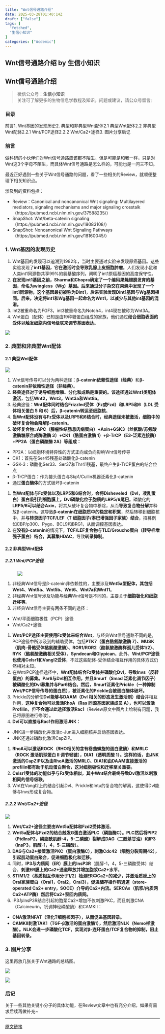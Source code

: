 ```yaml
---
title: "Wnt信号通路介绍"
date: 2025-03-28T01:40:14Z
draft: ["false"]
tags: [
  "fetched",
  "生信小知识"
]
categories: ["Acdemic"]
---
```

Wnt信号通路介绍 by 生信小知识
------
<div><section data-pm-slice="0 0 []"><h2><span><span leaf="">Wnt信号通路介绍</span></span></h2><blockquote><p><span leaf="">微信公众号：</span><strong><span leaf="">生信小知识</span></strong><span leaf=""><br></span><span leaf="">关注可了解更多的生物信息学教程及知识。问题或建议，请公众号留言;</span></p></blockquote><h3><span><span leaf="">目录</span></span></h3><p><span><span><span leaf="">前言</span></span></span><span><span><span leaf="">1. Wnt基因的发现历史</span></span></span><span><span><span leaf="">2. 典型和非典型Wnt配体</span></span></span><span><span><span><span leaf="">2.1 典型Wnt配体</span></span></span></span><span><span><span><span leaf="">2.2 非典型Wnt配体</span></span></span></span><span><span><span><span><span leaf="">2.2.1 Wnt/PCP途径</span></span></span></span></span><span><span><span><span><span leaf="">2.2.2 Wnt/Ca2+途径</span></span></span></span></span><span><span><span leaf="">3. 图片分享</span></span></span><span><span><span leaf="">后记</span></span></span></p><h3><span><span leaf="">前言</span></span></h3><p><span leaf="">做科研的小伙伴们对Wnt信号通路应该都不陌生，但是可能是和我一样，只是对Wnt这3个字母不陌生，而具体Wnt信号通路是怎么样的，可能也是一问三不知。</span></p><p><span leaf="">最近正好遇到一些关于Wnt信号通路的问题，看了一些相关的Review，就顺便整理下相关知识点。</span></p><p><span leaf="">涉及到的资料包括：</span></p><ul><li><section><span leaf="">Review：Canonical and noncanonical Wnt signaling: Multilayered mediators, signaling mechanisms and major signaling crosstalk （https://pubmed.ncbi.nlm.nih.gov/37588235/）</span></section></li><li><section><span leaf="">SnapShot: Wnt/beta-catenin signaling （https://pubmed.ncbi.nlm.nih.gov/18083108/）</span></section></li><li><section><span leaf="">SnapShot: Noncanonical Wnt Signaling Pathways （https://pubmed.ncbi.nlm.nih.gov/18160045/）</span></section></li></ul><h3><span><span leaf="">1. Wnt基因的发现历史</span></span></h3><ol><li><section><span leaf="">Wnt基因的发现可以追溯到1982年，当时主要通过实验来发现原癌基因。这些实验发现了</span><strong><span leaf="">int1基因，它在激活时会导致乳腺上皮细胞肿瘤</span></strong><span leaf="">。人们发现小鼠和人类int1同源物共享99%的氨基酸序列，阐明了int1原癌基因的高度保守性。</span></section></li><li><strong><span leaf="">在发现int1基因之前，<span textstyle="">Sharma和Chopra确定了一个</span></span><strong><span leaf="">编码果蝇翅膀发育的基因，命名为wingless（Wg）基因</span></strong><span leaf=""><span textstyle="">。后来通过分子杂交在果蝇中发现了一个</span>int1同源物，这个基因</span><strong><span leaf="">最初被称为Dint1</span></strong><span leaf="">，<span textstyle="">后来实验发现</span></span><strong><span leaf="">Dint1基因与Wg基因相同</span></strong><span leaf="">。<span textstyle="">后来，</span></span><span><strong><span leaf="">决定将int1和Wg基因一起命名为Wnt1</span></strong></span><span leaf=""><span textstyle="">，以减少与其他int基因的混淆。</span></span></strong></li><li><section><span leaf="">Int2被重命名为FGF3，int3被重命名为Notch4，int4现在被称为Wnt3A。</span></section></li><li><section><span leaf="">Wnt蛋白（配体）已知是由19种糖蛋白组成的家族，他们通过</span><strong><span leaf="">结合细胞表面的受体以触发细胞内信号级联来调节基因表达</span></strong><span leaf="">。</span></section></li></ol></section><section nodeleaf=""><img data-src="https://mmbiz.qpic.cn/sz_mmbiz_png/fOo3cmIWvJpSuEWEuttd7IUKo7Az6YJ9K3NfPYwFzKFKX4TSrRfvOQHZFjNpBbRmoYypve7SObOcibB0VO1B6Cg/640?wx_fmt=png&amp;from=appmsg" data-ratio="0.5520934761441091" data-s="300,640" data-type="png" data-w="1027" type="block" data-imgfileid="100006088" src="https://mmbiz.qpic.cn/sz_mmbiz_png/fOo3cmIWvJpSuEWEuttd7IUKo7Az6YJ9K3NfPYwFzKFKX4TSrRfvOQHZFjNpBbRmoYypve7SObOcibB0VO1B6Cg/640?wx_fmt=png&amp;from=appmsg"></section><section data-pm-slice="0 0 []"><h3><span><span leaf="">2. 典型和非典型Wnt配体</span></span></h3><h4><span><span leaf="">2.1 典型Wnt配体</span></span></h4></section><section nodeleaf=""><img data-src="https://mmbiz.qpic.cn/sz_mmbiz_png/fOo3cmIWvJpSuEWEuttd7IUKo7Az6YJ9CMgAP888b1UVVuujCRO08oJGZWMhMxIJfiaph3W80k9nWTZzViaJrpzQ/640?wx_fmt=png&amp;from=appmsg" data-ratio="0.6802721088435374" data-s="300,640" data-type="png" data-w="882" type="block" data-imgfileid="100006087" src="https://mmbiz.qpic.cn/sz_mmbiz_png/fOo3cmIWvJpSuEWEuttd7IUKo7Az6YJ9CMgAP888b1UVVuujCRO08oJGZWMhMxIJfiaph3W80k9nWTZzViaJrpzQ/640?wx_fmt=png&amp;from=appmsg"></section><section data-pm-slice="0 0 []"><ol><li><section><span leaf="">Wnt信号传导可以分为两种途径：</span><strong><span leaf="">β-catenin依赖性途径（经典）</span></strong><span leaf="">和</span><strong><span leaf="">β-catenin非依赖性途径（非经典）</span></strong><span leaf="">。</span></section></li><li><span><strong><span leaf="">经典途径<span textstyle="">对于诱导细胞增殖、分化和成熟是重要的。</span><span textstyle="">该途径通过</span></span></strong><strong><span leaf=""><span textstyle="">Wnt1类配体激活</span></span></strong><span leaf=""><span textstyle="">，包括</span></span><strong><span leaf=""><span textstyle="">Wnt2，Wnt3，Wnt3a和Wnt8a</span></span></strong><span leaf=""><span textstyle="">。</span></span></span></li><li><section><span leaf="">经典途径：</span><strong><span leaf="">Wnt配体同时结合Frizzled受体（Fz或Fzd）和LRP5和6（LDL 受体相关蛋白 5 和 6）后，β-catenin转运至细胞核</span></strong><span leaf="">。</span></section></li><li><span><strong><span leaf="">当Wnt配体没有与Fz受体以及LRP5和6结合时<span textstyle="">，</span></span></strong><strong><span leaf=""><span textstyle="">经典途径未被激活，细胞中的破坏复合物会降解β-catenin</span></span></strong><span leaf=""><span textstyle="">。</span></span></span></li><li><strong><span leaf="">破坏复合物=APC（腺瘤性结肠息肉病蛋白）+Axin+GSK3（丝氨酸/苏氨酸激酶糖原合成酶激酶 3）+CK1（酪蛋白激酶 1）+β-TrCP（E3-泛素连接酶）+PP2A（蛋白磷酸酶 2A）<span textstyle="">等组成：</span></span></strong></li></ol><ul><li><section><span leaf="">PP2A：以细胞环境特异性的方式正向或负向影响Wnt信号传导</span></section></li><li><section><span leaf="">CK1：首先在Ser45残基处磷酸化β-catenin</span></section></li><li><section><span leaf="">GSK-3：磷酸化Ser33、Ser37和Thr41残基，最终产生β-TrCP蛋白的结合位点</span></section></li><li><section><span leaf="">β-TrCP蛋白：作为接头蛋白与Skp1/Cullin机器泛素化β-catenin</span></section></li><li><section><span leaf="">通过</span><strong><span leaf="">蛋白酶体</span></strong><span leaf="">的方式破坏β-catenin</span></section></li></ul><ol><li><span><strong><span leaf="">当Wnt配体与Fz受体以及LRP5和6结合时<span textstyle="">，</span><span textstyle="">会将</span><span textstyle="">Disheveled（Dvl，凌乱蛋白）蛋白</span><span textstyle="">吸引到</span><span textstyle="">细胞膜</span><span textstyle="">上</span><span textstyle="">，</span></span></strong><strong><span leaf=""><span textstyle="">Dvl磷酸化位于胞质的LRP5/6尾巴</span></span></strong><span leaf=""><span textstyle="">。磷酸化的</span></span><strong><span leaf=""><span textstyle="">LRP5/6可以结合Axin</span></span></strong><span leaf=""><span textstyle="">，将其从破坏复合物中移除，从而</span></span><strong><span leaf=""><span textstyle="">导致复合物分解</span></span></strong><span leaf=""><span textstyle="">并释放β-catenin。这导致</span></span><strong><span leaf=""><span textstyle="">β-catenin在细胞质中的稳定和积累</span></span></strong><span leaf=""><span textstyle="">，然后转移到细胞核中，并</span></span><strong><span leaf=""><span textstyle="">与转录因子TCF/LEF（T 细胞因子/淋巴增强因子家族）结合</span></span></strong><span leaf=""><span textstyle="">，招募例如CBP/p300、Pygo、BCL9和BRG1，从而调控基因表达。</span></span></span></li><li><section><span leaf="">在</span><strong><span leaf="">没有β-catenin</span></strong><span leaf="">的情况下，</span><strong><span leaf="">TCF/LEF复合物与TLE/Groucho蛋白（转导样增强子蛋白）结合，其募集HDAC</span></strong><span leaf="">，导致</span><span><strong><span leaf="">转录抑制</span></strong></span><span leaf="">。</span></section></li></ol><h4><span><span leaf="">2.2 非典型Wnt配体</span></span></h4><h5><span><span leaf="">2.2.1 Wnt/PCP途径</span></span></h5><figure><span leaf=""><img data-src="https://mmbiz.qpic.cn/sz_mmbiz_png/fOo3cmIWvJpSuEWEuttd7IUKo7Az6YJ9SJJ72paECN6dZDs4Hjeibpxe8SbNqCHrTEibjMUPuvb264CWXAXeJVdA/640?wx_fmt=png&amp;from=appmsg" data-ratio="0.687962962962963" data-s="300,640" data-type="png" data-w="1080" type="block" data-imgfileid="100006086" src="https://mmbiz.qpic.cn/sz_mmbiz_png/fOo3cmIWvJpSuEWEuttd7IUKo7Az6YJ9SJJ72paECN6dZDs4Hjeibpxe8SbNqCHrTEibjMUPuvb264CWXAXeJVdA/640?wx_fmt=png&amp;from=appmsg"></span></figure></section><section data-pm-slice="0 0 []"><ol><li><section><span leaf="">非经典Wnt信号是β-catenin非依赖性的，主要涉及</span><strong><span leaf="">Wnt5a型配体，其包括Wnt4、Wnt5a、Wnt5b、Wnt6、Wnt7a和Wnt11</span></strong><span leaf="">。</span></section></li><li><section><span leaf="">非经典Wnt信号涉及功能与经典Wnt信号是不同的，主要关于</span><strong><span leaf="">细胞极化和细胞迁移等</span></strong><span leaf="">。</span></section></li><li><section><span leaf="">非经典Wnt信号主要有两条不同的途径：</span></section></li></ol><ul><li><section><span leaf="">Wnt/平面细胞极性（PCP）途径</span></section></li><li><section><span leaf="">Wnt/Ca2+途径</span></section></li></ul><ol><li><span><strong><span leaf="">Wnt/PCP途径<span textstyle="">主要</span></span></strong><strong><span leaf=""><span textstyle="">使用Fz受体来结合Wnt</span></span></strong><span leaf=""><span textstyle="">，与经典Wnt信号通路不同的是，PCP途径中所涉及到的辅助受体，包括</span></span><strong><span leaf=""><span textstyle="">PTK7（蛋白酪氨酸激酶 7）、MUSK（肌肉-骨骼受体酪氨酸激酶）、ROR1/ROR2（酪氨酸激酶样孤儿受体1/2）、RYK（酪氨酸激酶相关受体）、Syndecan和Glypican</span></span></strong><span leaf=""><span textstyle="">。此外，</span></span><strong><span leaf=""><span textstyle="">Wnt/PCP途径也使用Celsr1和Vangl2受体</span></span></strong><span leaf=""><span textstyle="">，不过这些配体-受体结合相互作用的具体方式仍然相对未知。</span></span></span></li><li><section><span leaf="">在Wnt/PCP途径途径中，</span><strong><span leaf="">Wnt配体结合Fz受体并磷酸化Dvl，导致Invs（反转蛋白）的募集。Par6与Dvl相互作用，并且Smurf（Smad 泛素化调节因子）被磷酸化的Dvl募集并与Par6结合。然后，Smurf泛素化Prickle（一种抑制Wnt/PCP信号传导的蛋白质），被泛素化的Prickle会被蛋白酶体破坏。</span></strong></section></li><li><section><span leaf="">Prickle的分解使</span><strong><span leaf="">Dvl能够与DAAM（Dvl 相关的形态发生激活剂）结合</span></strong><span leaf="">并相互作用，</span><strong><span leaf="">这种复合物可以激活RhoA（Ras 同源基因家族成员 A），也可以激活Profilin</span></strong><span leaf="">，但</span><span><strong><span leaf="">不会通过此途径激活Rac1</span></strong></span><span leaf="">（Review原文中图片上绘制有问题，我已将原图进行修改）。</span></section></li><li><strong><span leaf="">Dvl可以直接与Rac1作用激活JNK：</span></strong></li></ol><ul><li><section><span leaf="">JNK进一步磷酸化并激活c-Jun进入细胞核并启动基因表达。</span></section></li><li><section><span leaf="">JNK还通过磷酸化激活CapZIP。</span></section></li></ul><ol><li><strong><span leaf="">RhoA可以激活ROCK（RHO相关的含有卷曲螺旋的蛋白激酶）和MRLC（ROCK 激活肌球蛋白 II 调节轻链），DIA1（透明质酸 1）<span textstyle="">。这样的话，由JNK激活的CapZIP以及由RhoA激活的MRLC、DIA1和由DAAM直接激活的profilin都有助于</span></span><span><strong><span leaf="">肌动蛋白聚合</span></strong></span><span leaf="">，</span><strong><span leaf="">这对细胞极性和迁移至关重要</span></strong><span leaf="">。</span></strong></li><li><strong><span leaf="">Celsr1受体的功能似乎与Fz受体相似<span textstyle="">，其中Wnt结合最终导致Dvl激活以刺激相同的信号级联。</span></span></strong></li><li><section><span leaf="">Wnt在Vangl2上的结合引起Dvl、Prickle和Intu的复合物的解离，这使得Dvl能够与Invs形成复合物。</span></section></li></ol><h5><span><span leaf="">2.2.2 Wnt/Ca2+途径</span></span></h5><figure></figure><section nodeleaf=""><img data-src="https://mmbiz.qpic.cn/sz_mmbiz_png/fOo3cmIWvJpSuEWEuttd7IUKo7Az6YJ9H9RS695jiamX5XPSxmavCMuibwx9iac9vSeXhOTYAGXnVp2qOWmVnqicrg/640?wx_fmt=png&amp;from=appmsg" data-ratio="0.6928361138370952" data-s="300,640" data-type="png" data-w="1019" type="block" data-imgfileid="100006084" src="https://mmbiz.qpic.cn/sz_mmbiz_png/fOo3cmIWvJpSuEWEuttd7IUKo7Az6YJ9H9RS695jiamX5XPSxmavCMuibwx9iac9vSeXhOTYAGXnVp2qOWmVnqicrg/640?wx_fmt=png&amp;from=appmsg"></section><ol><li><span><strong><span leaf="">Wnt/Ca2+途径<span textstyle="">主要由</span></span></strong><strong><span leaf=""><span textstyle="">Wnt5a配体和Fzd2受体激活</span></span></strong><span leaf=""><span textstyle="">。</span></span></span></li><li><strong><span leaf="">Wnt5a配体与Fzd2的结合触发G蛋白激活PLC<span textstyle="">（磷脂酶C）</span>。</span><strong><span leaf="">PLC然后将PIP2</span></strong><span leaf=""><span textstyle="">（PtdInsP2，磷脂酰肌醇-4，5-二磷酸）</span></span><strong><span leaf="">裂解成DAG</span></strong><span leaf=""><span textstyle="">（二酰基甘油）</span></span><strong><span leaf=""><span textstyle="">和</span>IP3</span></strong><span leaf=""><span textstyle="">（InsP3，肌醇-1，4，5-三磷酸）。</span></span></strong></li><li><strong><span leaf="">DAG与Ca2+接着激活PKC<span textstyle="">（蛋白激酶C），刺激Cdc42（细胞分裂周期42），</span></span><strong><span leaf="">引起肌动蛋白聚合，促进细胞极化和迁移</span></strong><span leaf="">。</span></strong></li><li><section><span leaf="">同时，</span><strong><span leaf="">IP3与内质网（ER）膜上的InsP3R</span></strong><span leaf="">（肌醇-1，4，5-三磷酸受体）结合，</span><strong><span leaf="">刺激ER膜上的Ca2+通道释放并增加胞浆Ca2+水平</span></strong><span leaf="">。</span></section></li><li><strong><span leaf="">STIM1/2（基质相互作用分子1/2）检测ER中Ca2+的减少<span textstyle="">，并</span></span><strong><span leaf=""><span textstyle="">激活质膜上的</span>Orai家族蛋白</span></strong><span leaf="">（Orai1，Orai2，Orai3），</span><strong><span leaf=""><span textstyle="">促进储存操作钙通道（store-operated Ca2+ entry，SOCE）介导的</span>Ca2+内流</span></strong><span leaf="">。<span textstyle="">SERCAs（肌浆/内质网Ca2+ATP酶）</span>然后</span><strong><span leaf="">将Ca2+泵回内质网</span></strong><span leaf="">。</span></strong></li><li><section><span leaf="">IP3与InsP3R结合引起的胞浆Ca2+增加不仅刺激PKC，而且刺激CNA（Calcineurin，钙调神经磷酸酶）和CAMKⅡ：</span></section></li></ol><ul><li><strong><span leaf="">CNA激活NFAT<span textstyle="">（活化T细胞核因子），从而</span></span><span><strong><span leaf="">促进基因转录</span></strong></span><span leaf="">。</span></strong></li><li><strong><span leaf="">CAMKⅡ刺激TAK1<span textstyle="">（TGF-β激活的蛋白激酶1），然后</span></span><strong><span leaf="">激活NLK</span></strong><span leaf=""><span textstyle="">（Nemo样激酶）。NLK会进一步</span></span><strong><span leaf=""><span textstyle="">磷酸化TCF，实现对β-连环蛋白/TCF复合物的</span></span></strong><span><strong><span leaf="">抑制，阻止基因转录</span></strong></span><span leaf="">。</span></strong></li></ul><h3><span><span leaf="">3. 图片分享</span></span></h3><p><span leaf="">这里再放几张关于Wnt通路的总结图。</span></p><p><span leaf=""><img data-imgfileid="100006083" data-ratio="0.7388888888888889" data-s="300,640" data-src="https://mmbiz.qpic.cn/sz_mmbiz_png/fOo3cmIWvJpSuEWEuttd7IUKo7Az6YJ94pibFINgXBPialvaOY7icaZynCncgEGseYw73GiaxHibicIJXY35HL7L8e2Q/640?wx_fmt=png&amp;from=appmsg" data-type="png" data-w="1080" type="block" src="https://mmbiz.qpic.cn/sz_mmbiz_png/fOo3cmIWvJpSuEWEuttd7IUKo7Az6YJ94pibFINgXBPialvaOY7icaZynCncgEGseYw73GiaxHibicIJXY35HL7L8e2Q/640?wx_fmt=png&amp;from=appmsg"></span></p><p><span leaf=""><img data-src="https://mmbiz.qpic.cn/sz_mmbiz_png/fOo3cmIWvJpSuEWEuttd7IUKo7Az6YJ9gzD7q4V2zm6L691DlfuevjossIibaic2yC6GACZnEm3Ziac55YfibU44ibw/640?wx_fmt=png&amp;from=appmsg" data-ratio="0.7240740740740741" data-s="300,640" data-type="png" data-w="1080" type="block" data-imgfileid="100006081" src="https://mmbiz.qpic.cn/sz_mmbiz_png/fOo3cmIWvJpSuEWEuttd7IUKo7Az6YJ9gzD7q4V2zm6L691DlfuevjossIibaic2yC6GACZnEm3Ziac55YfibU44ibw/640?wx_fmt=png&amp;from=appmsg"></span></p><h3><span><span leaf="">后记</span></span></h3><p><span leaf="">关于一些其他关键小分子的具体功能，在Review文章中也有充分介绍，如果有需求后续再做补充~</span></p></section><p><mp-style-type data-value="3"></mp-style-type></p></div>  
<hr>
<a href="https://mp.weixin.qq.com/s/u0Q4WBBdyth6fts2ZOzwPw",target="_blank" rel="noopener noreferrer">原文链接</a>
